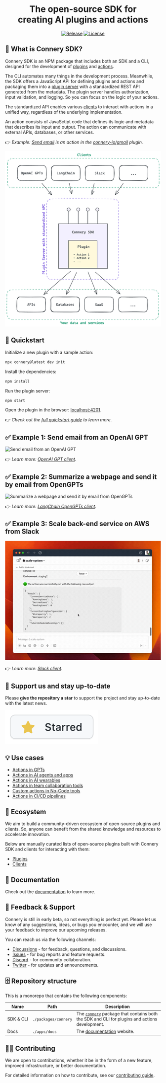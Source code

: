 <div align="center">

# The open-source SDK for<br>creating AI plugins and actions

[![Release](https://img.shields.io/github/v/release/connery-io/connery?color=74C649&label=Release)](https://github.com/connery-io/connery/releases)
[![License](https://img.shields.io/github/license/connery-io/connery?color=74C649&label=License)](https://github.com/connery-io/connery/blob/main/LICENSE)

</div>

## 🤔 What is Connery SDK?

Connery SDK is an NPM package that includes both an SDK and a CLI, designed for the development
of [plugins](https://sdk.connery.io/docs/introduction/core-concepts#plugin)
and [actions](https://sdk.connery.io/docs/introduction/core-concepts#action).

The CLI automates many things in the development process.
Meanwhile, the SDK offers a JavaScript API for defining plugins and actions and packaging them
into a [plugin server](https://sdk.connery.io/docs/introduction/core-concepts#plugin-server) with a standardized REST API generated from the metadata.
The plugin server handles authorization, input validation, and logging.
So you can focus on the logic of your actions.

The standardized API enables various [clients](https://sdk.connery.io/docs/introduction/core-concepts#client) to interact
with actions in a unified way, regardless of the underlying implementation.

An action consists of JavaSctipt code that defines its logic and metadata that describes its input and output.
The action can communicate with external APIs, databases, or other services.

👉 _Example: [Send email](https://github.com/connery-io/gmail/blob/main/src/actions/sendEmail.ts)
is an action in the [connery-io/gmail](https://github.com/connery-io/gmail) plugin._

<div align="center">
  <img width="550px" alt="Connery diagram" src="./apps/docs/static/img/repo/connery-sdk2.png">
</div>

## 🚀 Quickstart

Initialize a new plugin with a sample action:

```bash
npx connery@latest dev init
```

Install the dependencies:

```bash
npm install
```

Run the plugin server:

```bash
npm start
```

Open the plugin in the browser: [localhost:4201](http://localhost:4201).

👉 _Check out the [full quickstart guide](https://sdk.connery.io/docs/quickstart/) to learn more._

## ✅ Example 1: Send email from an OpenAI GPT

<img alt="Send email from an OpenAI GPT" src="./apps/docs/static/img/repo/send-email-from-a-custom-gpt-using-connery-actions.gif">

👉 _Learn more: [OpenAI GPT client](https://sdk.connery.io/docs/clients/openai/gpt)._

## ✅ Example 2: Summarize a webpage and send it by email from OpenGPTs

<img alt="Summarize a webpage and send it by email from OpenGPTs" src="./apps/docs/static/img/repo/summarize-a-webpage-and-send-it-by-email-from-opengpts.gif">

👉 _Learn more: [LangChain OpenGPTs client](https://sdk.connery.io/docs/clients/langchain/opengpts)._

## ✅ Example 3: Scale back-end service on AWS from Slack

<img alt="Scheduled scaling of Back End service on AWS Fargate from Slack using Connery" src="./apps/docs/static/img/repo/scheduled-scaling-of-back-end-service-on-aws-fargate-from-slack-using-connery.gif">

👉 _Learn more: [Slack client](https://sdk.connery.io/docs/clients/slack)._

## 🌟 Support us and stay up-to-date

Please **give the repository a star** to support the project and stay up-to-date with the latest news.

<img src="./apps/docs/static/img/repo/give-us-a-star.png" alt="Give the repository a star" width="300">

## 💡 Use cases

- [Actions in GPTs](https://sdk.connery.io/docs/use-cases/actions-in-gpts/)
- [Actions in AI agents and apps](https://sdk.connery.io/docs/use-cases/actions-in-ai-agents-and-apps/)
- [Actions in AI wearables](https://sdk.connery.io/docs/use-cases/actions-in-ai-wearables/)
- [Actions in team collaboration tools](https://sdk.connery.io/docs/use-cases/actions-in-team-collaboration-tools/)
- [Custom actions in No-Code tools](https://sdk.connery.io/docs/use-cases/custom-actions-in-no-code-tools/)
- [Actions in CI/CD pipelines](https://sdk.connery.io/docs/use-cases/actions-in-ci-cd-pipelines)

## 🌳 Ecosystem

We aim to build a community-driven ecosystem of open-source plugins and clients.
So, anyone can benefit from the shared knowledge and resources to accelerate innovation.

Below are manually curated lists of open-source plugins built with Connery SDK and clients for interacting with them:

- [Plugins](https://sdk.connery.io/docs/plugins/)
- [Clients](https://sdk.connery.io/docs/clients/)

## 📖 Documentation

Check out the [documentation](https://sdk.connery.io) to learn more.

## 💬 Feedback & Support

Connery is still in early beta, so not everything is perfect yet. Please let us know of any suggestions, ideas, or bugs you encounter, and we will use your feedback to improve our upcoming releases.

You can reach us via the following channels:

- [Discussions](https://github.com/connery-io/connery/discussions) - for feedback, questions, and discussions.
- [Issues](https://github.com/connery-io/connery/issues) - for bug reports and feature requests.
- [Discord](https://discord.gg/d45vsC6Z) - for community collaboration.
- [Twitter](https://twitter.com/connery_io) - for updates and announcements.

## 🗄️ Repository structure

This is a monorepo that contains the following components:

| Name                | Path                 | Description                                                                                                                            |
| ------------------- | -------------------- | -------------------------------------------------------------------------------------------------------------------------------------- |
| SDK&nbsp;&&nbsp;CLI | `./packages/connery` | The [`connery`](https://www.npmjs.com/package/connery) package that contains both the SDK and CLI for plugins and actions development. |
| Docs                | `./apps/docs`        | The [documentation](https://sdk.connery.io/) website.                                                                                  |

## 👨‍💻 Contributing

We are open to contributions, whether it be in the form of a new feature, improved infrastructure, or better documentation.

For detailed information on how to contribute, see our [contributing guide](/CONTRIBUTING.md).
